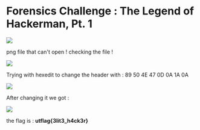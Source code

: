# Forensics Challenge : The Legend of Hackerman, Pt. 1

![](https://i.imgur.com/q7fdAoC.png)

png file that can't open ! checking the file ! 

![](https://i.imgur.com/OwniXKk.png)

Trying with hexedit to change the header with : 89 50 4E 47 0D 0A 1A 0A

![](https://i.imgur.com/vFc0fLb.png)

After changing it we got : 

![](https://i.imgur.com/B26Ghsx.jpg)

the flag is : **utflag{3lit3_h4ck3r}** 
